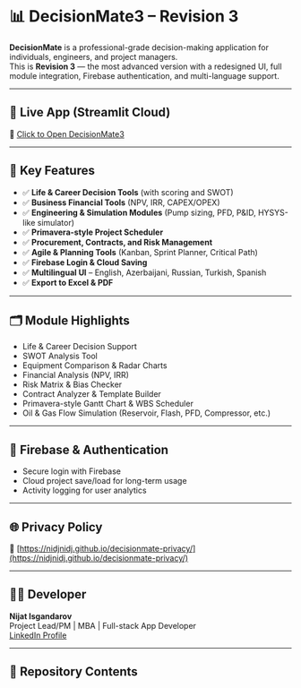 # 📊 DecisionMate3 – Revision 3

**DecisionMate** is a professional-grade decision-making application for individuals, engineers, and project managers.  
This is **Revision 3** — the most advanced version with a redesigned UI, full module integration, Firebase authentication, and multi-language support.

---

## 🚀 Live App (Streamlit Cloud)
🔗 [Click to Open DecisionMate3](https://decisionmate3revision3.streamlit.app)

---

## 🧠 Key Features

- ✅ **Life & Career Decision Tools** (with scoring and SWOT)
- ✅ **Business Financial Tools** (NPV, IRR, CAPEX/OPEX)
- ✅ **Engineering & Simulation Modules** (Pump sizing, PFD, P&ID, HYSYS-like simulator)
- ✅ **Primavera-style Project Scheduler**
- ✅ **Procurement, Contracts, and Risk Management**
- ✅ **Agile & Planning Tools** (Kanban, Sprint Planner, Critical Path)
- ✅ **Firebase Login & Cloud Saving**
- ✅ **Multilingual UI** – English, Azerbaijani, Russian, Turkish, Spanish
- ✅ **Export to Excel & PDF**

---

## 🗂️ Module Highlights

- Life & Career Decision Support
- SWOT Analysis Tool
- Equipment Comparison & Radar Charts
- Financial Analysis (NPV, IRR)
- Risk Matrix & Bias Checker
- Contract Analyzer & Template Builder
- Primavera-style Gantt Chart & WBS Scheduler
- Oil & Gas Flow Simulation (Reservoir, Flash, PFD, Compressor, etc.)

---

## 🔐 Firebase & Authentication

- Secure login with Firebase
- Cloud project save/load for long-term usage
- Activity logging for user analytics

---

## 🌐 Privacy Policy

📜 [https://nidjnidj.github.io/decisionmate-privacy/](https://nidjnidj.github.io/decisionmate-privacy/)

---

## 👨‍💻 Developer

**Nijat Isgandarov**  
Project Lead/PM | MBA | Full-stack App Developer  
[LinkedIn Profile](https://www.linkedin.com/in/nijatisgandarov-9a211334)

---

## 📂 Repository Contents

